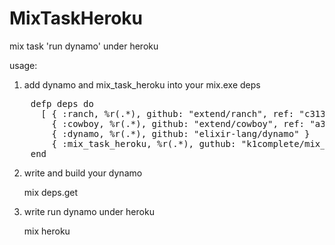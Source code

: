 # MixTaskHeroku

mix task 'run dynamo' under heroku

usage: 

1. add dynamo and mix_task_heroku into your mix.exe deps

<pre>
    defp deps do
      [ { :ranch, %r(.*), github: "extend/ranch", ref: "c3133bfbc324fbb9ac26ab689cd41dc362ad7c05" },
        { :cowboy, %r(.*), github: "extend/cowboy", ref: "a3049f7100bb9f3cbaef1db6bf6cdeb750d9e298" },
        { :dynamo, %r(.*), github: "elixir-lang/dynamo" } 
        { :mix_task_heroku, %r(.*), guthub: "k1complete/mix_task_heroku" } ]
    end
</pre>

2. write and build your dynamo

    mix deps.get

3. write run dynamo under heroku 

    mix heroku

